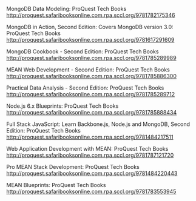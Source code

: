 
MongoDB Data Modeling: ProQuest Tech Books
 http://proquest.safaribooksonline.com.rpa.sccl.org/9781782175346

MongoDB in Action, Second Edition: Covers MongoDB version 3.0: ProQuest Tech Books
 http://proquest.safaribooksonline.com.rpa.sccl.org/9781617291609

MongoDB Cookbook - Second Edition: ProQuest Tech Books
 http://proquest.safaribooksonline.com.rpa.sccl.org/9781785289989

MEAN Web Development - Second Edition: ProQuest Tech Books
 http://proquest.safaribooksonline.com.rpa.sccl.org/9781785886300

Practical Data Analysis - Second Edition: ProQuest Tech Books
 http://proquest.safaribooksonline.com.rpa.sccl.org/9781785289712

Node.js 6.x Blueprints: ProQuest Tech Books
 http://proquest.safaribooksonline.com.rpa.sccl.org/9781785888434

Full Stack JavaScript: Learn Backbone.js, Node.js and MongoDB, Second Edition: ProQuest Tech Books
 http://proquest.safaribooksonline.com.rpa.sccl.org/9781484217511

Web Application Development with MEAN: ProQuest Tech Books
 http://proquest.safaribooksonline.com.rpa.sccl.org/9781787121720

Pro MEAN Stack Development: ProQuest Tech Books
 http://proquest.safaribooksonline.com.rpa.sccl.org/9781484220443

MEAN Blueprints: ProQuest Tech Books
 http://proquest.safaribooksonline.com.rpa.sccl.org/9781783553945

